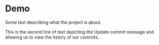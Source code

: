 # Demo

Some text describing what the project is about.

This is the second line of text depicting the Update commit message and allowing us to view the hstory of our commits.
